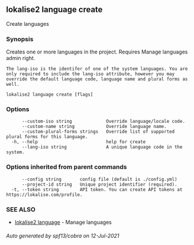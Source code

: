## lokalise2 language create

Create languages

### Synopsis

Creates one or more languages in the project. Requires Manage languages admin right.

	The lang-iso is the identifer of one of the system languages. You are only required to include the lang-iso attribute, however you may override the default language code, language name and plural forms as well.


```
lokalise2 language create [flags]
```

### Options

```
      --custom-iso string             Override language/locale code.
      --custom-name string            Override language name.
      --custom-plural-forms strings   Override list of supported plural forms for this language.
  -h, --help                          help for create
      --lang-iso string               A unique language code in the system.
```

### Options inherited from parent commands

```
      --config string       config file (default is ./config.yml)
      --project-id string   Unique project identifier (required).
  -t, --token string        API token. You can create API tokens at https://lokalise.com/profile.
```

### SEE ALSO

* [lokalise2 language](lokalise2_language.md)	 - Manage languages

###### Auto generated by spf13/cobra on 12-Jul-2021

